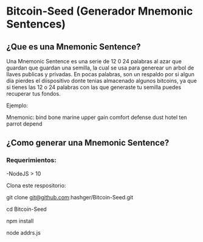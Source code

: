 # Bitcoin-Seed (Generador Mnemonic Sentences)
## ¿Que es una Mnemonic Sentence?

Una Mnemonic Sentence es una serie de 12 0 24 palabras al azar que guardan que guardan una semilla, la cual se usa para generear un
arbol de llaves publicas y privadas. En pocas palabras, son un respaldo por si algun dia pierdes el diispositivo donte tenias
almacenado algunos bitcoins, ya  que si tienes las 12 o 24 palabras con las que generaste tu semilla puedes recuperar tus fondos.

Ejemplo:

Mnemonic: bind bone marine upper gain comfort defense dust hotel ten parrot depend

## ¿Como generar una Mnemonic Sentence?
### Requerimientos:
-NodeJS > 10

Clona este respositorio:

git clone git@github.com:hashger/Bitcoin-Seed.git

cd Bitcoin-Seed

npm install

node addrs.js
